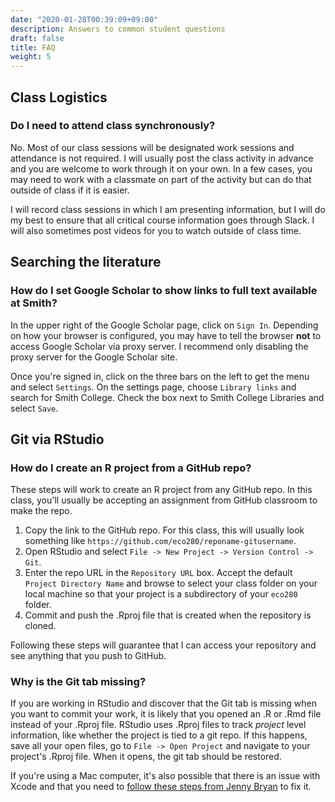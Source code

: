 ```yaml
---
date: "2020-01-28T00:39:09+09:00"
description: Answers to common student questions
draft: false
title: FAQ
weight: 5
---
```

## Class Logistics

### Do I need to attend class synchronously?

No. Most of our class sessions will be designated work sessions and attendance is not required. I will usually post the class activity in advance and you are welcome to work through it on your own. In a few cases, you may need to work with a classmate on part of the activity but can do that outside of class if it is easier.

I will record class sessions in which I am presenting information, but I will do my best to ensure that all critical course information goes through Slack. I will also sometimes post videos for you to watch outside of class time.

## Searching the literature

### How do I set Google Scholar to show links to full text available at Smith?

In the upper right of the Google Scholar page, click on `Sign In`. Depending on how your browser is configured, you may have to tell the browser **not** to access Google Scholar via proxy server. I recommend only disabling the proxy server for the Google Scholar site. 

Once you're signed in, click on the three bars on the left to get the menu and select `Settings`. On the settings page, choose `Library links` and search for Smith College. Check the box next to Smith College Libraries and select `Save`.

## Git via RStudio

### How do I create an R project from a GitHub repo?

These steps will work to create an R project from any GitHub repo. In this class, you'll usually be accepting an assignment from GitHub classroom to make the repo.

1. Copy the link to the GitHub repo. For this class, this will usually look something like `https://github.com/eco280/reponame-gitusername`.
2. Open RStudio and select `File -> New Project -> Version Control -> Git`.
3. Enter the repo URL in the `Repository URL` box. Accept the default `Project Directory Name` and browse to select your class folder on your local machine so that your project is a subdirectory of your `eco280` folder.
4. Commit and push the .Rproj file that is created when the repository is cloned.

Following these steps will guarantee that I can access your repository and see anything that you push to GitHub.

### Why is the Git tab missing?

If you are working in RStudio and discover that the Git tab is missing when you want to commit your work, it is likely that you opened an .R or .Rmd file instead of your .Rproj file. RStudio uses .Rproj files to track *project* level information, like whether the project is tied to a git repo. If this happens, save all your open files, go to `File -> Open Project` and navigate to your project's .Rproj file. When it opens, the git tab should be restored.

If you're using a Mac computer, it's also possible that there is an issue with Xcode and that you need to [follow these steps from Jenny Bryan](https://happygitwithr.com/troubleshooting.html#rstudio-git-pane-disappears-on-mac-os) to fix it.
